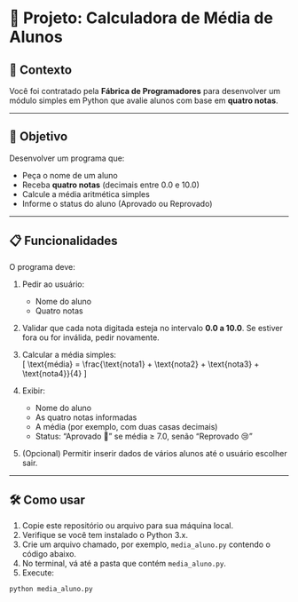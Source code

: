 # 📘 Projeto: Calculadora de Média de Alunos

## 🏢 Contexto

Você foi contratado pela **Fábrica de Programadores** para desenvolver um módulo simples em Python que avalie alunos com base em **quatro notas**.

---

## 🎯 Objetivo

Desenvolver um programa que:

- Peça o nome de um aluno  
- Receba **quatro notas** (decimais entre 0.0 e 10.0)  
- Calcule a média aritmética simples  
- Informe o status do aluno (Aprovado ou Reprovado)  

---

## 📋 Funcionalidades

O programa deve:

1. Pedir ao usuário:
   - Nome do aluno  
   - Quatro notas  

2. Validar que cada nota digitada esteja no intervalo **0.0 a 10.0**. Se estiver fora ou for inválida, pedir novamente.

3. Calcular a média simples:  
   \[
   \text{média} = \frac{\text{nota1} + \text{nota2} + \text{nota3} + \text{nota4}}{4}
   \]

4. Exibir:
   - Nome do aluno  
   - As quatro notas informadas  
   - A média (por exemplo, com duas casas decimais)  
   - Status: “Aprovado 🎉” se média ≥ 7.0, senão “Reprovado 😢”  

5. (Opcional) Permitir inserir dados de vários alunos até o usuário escolher sair.

---

## 🛠️ Como usar

1. Copie este repositório ou arquivo para sua máquina local.  
2. Verifique se você tem instalado o Python 3.x.  
3. Crie um arquivo chamado, por exemplo, `media_aluno.py` contendo o código abaixo.  
4. No terminal, vá até a pasta que contém `media_aluno.py`.  
5. Execute:

```bash
python media_aluno.py
